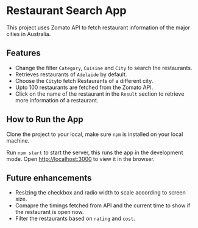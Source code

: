 # Restaurant Search App

This project uses Zomato API to fetch restaurant information of the major cities in Australia.

## Features

* Change the filter `Category`, `Cuisine` and `City` to search the restaurants.
* Retrieves restaurants of `Adelaide` by default.
* Choose the `City`to fetch Restaurants of a different city.
* Upto 100 restaurants are fetched from the Zomato API.
* Click on the name of the restaurant in the `Result` section to retrieve more information of a restaurant.

## How to Run the App

Clone the project to your local, make sure `npm` is installed on your local machine.

Run `npm start` to start the server, this runs the app in the development mode.
Open [http://localhost:3000](http://localhost:3000) to view it in the browser.


## Future enhancements

* Resizing the checkbox and radio width to scale according to screen size.
* Comapre the timings fetched from API and the current time to show if the restaurant is open now.
* Filter the restaurants based on `rating` and `cost`.
